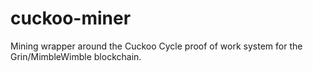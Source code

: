 # cuckoo-miner
Mining wrapper around the Cuckoo Cycle proof of work system for the Grin/MimbleWimble blockchain.
